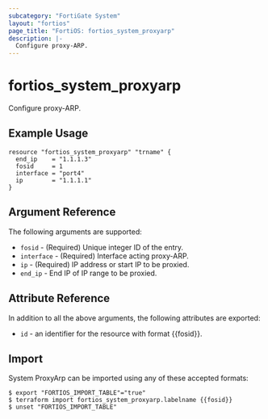 ```yaml
---
subcategory: "FortiGate System"
layout: "fortios"
page_title: "FortiOS: fortios_system_proxyarp"
description: |-
  Configure proxy-ARP.
---
```


# fortios_system_proxyarp
Configure proxy-ARP.

## Example Usage

```hcl
resource "fortios_system_proxyarp" "trname" {
  end_ip    = "1.1.1.3"
  fosid     = 1
  interface = "port4"
  ip        = "1.1.1.1"
}
```

## Argument Reference


The following arguments are supported:

* `fosid` - (Required) Unique integer ID of the entry.
* `interface` - (Required) Interface acting proxy-ARP.
* `ip` - (Required) IP address or start IP to be proxied.
* `end_ip` - End IP of IP range to be proxied.


## Attribute Reference

In addition to all the above arguments, the following attributes are exported:
* `id` - an identifier for the resource with format {{fosid}}.

## Import

System ProxyArp can be imported using any of these accepted formats:
```
$ export "FORTIOS_IMPORT_TABLE"="true"
$ terraform import fortios_system_proxyarp.labelname {{fosid}}
$ unset "FORTIOS_IMPORT_TABLE"
```
